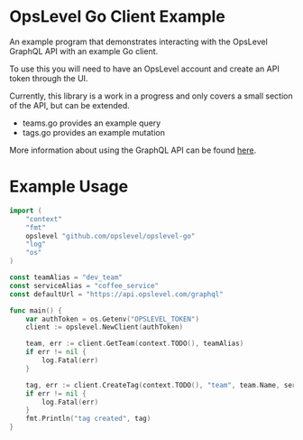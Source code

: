 # OpsLevel Go Client Example
An example program that demonstrates interacting with the OpsLevel GraphQL API with an example Go client.

To use this you will need to have an OpsLevel account and create an API token through the UI.

Currently, this library is a work in a progress and only covers a small section of the API, but can be extended.

- teams.go provides an example query
- tags.go provides an example mutation

More information about using the GraphQL API can be found [here](https://www.opslevel.com/docs/api/graphql/).

# Example Usage
```go
import (
	"context"
	"fmt"
	opslevel "github.com/opslevel/opslevel-go"
	"log"
	"os"
)

const teamAlias = "dev_team"
const serviceAlias = "coffee_service"
const defaultUrl = "https://api.opslevel.com/graphql"

func main() {
	var authToken = os.Getenv("OPSLEVEL_TOKEN")
	client := opslevel.NewClient(authToken)

	team, err := client.GetTeam(context.TODO(), teamAlias)
	if err != nil {
		log.Fatal(err)
	}

	tag, err := client.CreateTag(context.TODO(), "team", team.Name, serviceAlias, "Service")
	if err != nil {
		log.Fatal(err)
	}
	fmt.Println("tag created", tag)
}
```